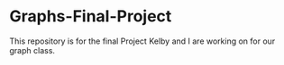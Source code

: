 # Graphs-Final-Project
This repository is for the final Project Kelby and I are working on for our graph class.
